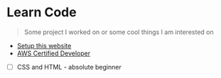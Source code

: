 # Learn Code

> Some project I worked on or some cool things I am interested on

* [Setup this website](./website-setup.md)
* [AWS Certified Developer](./aws-associate-developer.md)
* [ ] CSS and HTML - absolute beginner
